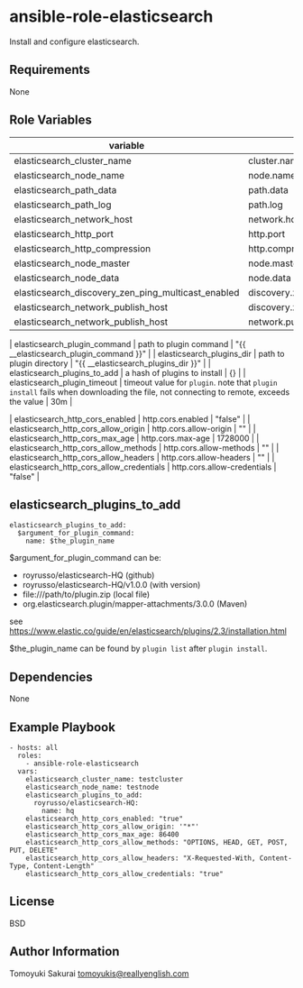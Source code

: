 ansible-role-elasticsearch
=============

Install and configure elasticsearch.

Requirements
------------

None

Role Variables
--------------

| variable | description | default |
|----------|-------------|---------|
| elasticsearch\_cluster\_name | cluster.name, required | "" |
| elasticsearch\_node\_name | node.name, required | "" |
| elasticsearch\_path\_data | path.data | "/var/db/elasticsearch" |
| elasticsearch\_path\_log | path.log | "/var/log/elasticsearch" |
| elasticsearch\_network\_host | network.host | "\_\_site\_\_" |
| elasticsearch\_http\_port | http.port | 9200 |
| elasticsearch\_http\_compression | http.compression | "true" |
| elasticsearch\_node\_master | node.master | "true" |
| elasticsearch\_node\_data | node.data | "true" |
| elasticsearch\_discovery\_zen\_ping\_multicast\_enabled | discovery.zen.ping.multicast.enabled | "false" |
| elasticsearch_network_publish_host| discovery.zen.ping.multicast.enabled | [] |
| elasticsearch_network_publish_host | network.publish_host | [] |

| elasticsearch\_plugin\_command | path to plugin command |  "{{ \_\_elasticsearch\_plugin\_command }}" |
| elasticsearch\_plugins\_dir | path to plugin directory | "{{ \_\_elasticsearch\_plugins\_dir }}" |
| elasticsearch\_plugins\_to\_add | a hash of plugins to install | {} |
| elasticsearch\_plugin\_timeout | timeout value for `plugin`. note that `plugin install` fails when downloading the file, not connecting to remote, exceeds the value | 30m |

| elasticsearch\_http\_cors\_enabled | http.cors.enabled | "false" |
| elasticsearch\_http\_cors\_allow\_origin | http.cors.allow-origin | "" |
| elasticsearch\_http\_cors\_max\_age | http.cors.max-age | 1728000 |
| elasticsearch\_http\_cors\_allow\_methods | http.cors.allow-methods | "" |
| elasticsearch\_http\_cors\_allow\_headers | http.cors.allow-headers | "" |
| elasticsearch\_http\_cors\_allow\_credentials | http.cors.allow-credentials | "false" |

elasticsearch\_plugins\_to\_add
----------------------------

    elasticsearch_plugins_to_add:
      $argument_for_plugin_command:
        name: $the_plugin_name

$argument\_for\_plugin\_command can be:

* royrusso/elasticsearch-HQ (github)
* royrusso/elasticsearch-HQ/v1.0.0 (with version)
* file:///path/to/plugin.zip (local file)
* org.elasticsearch.plugin/mapper-attachments/3.0.0 (Maven)

see https://www.elastic.co/guide/en/elasticsearch/plugins/2.3/installation.html

$the\_plugin\_name can be found by `plugin list` after `plugin install`.

Dependencies
------------

None

Example Playbook
----------------

    - hosts: all
      roles:
        - ansible-role-elasticsearch
      vars:
        elasticsearch_cluster_name: testcluster
        elasticsearch_node_name: testnode
        elasticsearch_plugins_to_add:
          royrusso/elasticsearch-HQ:
            name: hq
        elasticsearch_http_cors_enabled: "true"
        elasticsearch_http_cors_allow_origin: '"*"'
        elasticsearch_http_cors_max_age: 86400
        elasticsearch_http_cors_allow_methods: "OPTIONS, HEAD, GET, POST, PUT, DELETE"
        elasticsearch_http_cors_allow_headers: "X-Requested-With, Content-Type, Content-Length"
        elasticsearch_http_cors_allow_credentials: "true"

License
-------

BSD

Author Information
------------------

Tomoyuki Sakurai <tomoyukis@reallyenglish.com>
